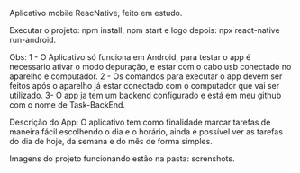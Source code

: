 Aplicativo mobile ReacNative, feito em estudo.

Executar o projeto: npm install, npm start e logo depois: npx react-native run-android.

Obs: 1 - O Aplicativo só funciona em Android, para testar o app é necessario ativar o modo depuração, e estar com o cabo usb conectado no aparelho e computador. 2 - Os comandos para executar o app devem ser feitos após o aparelho já estar conectado com o computador que vai ser utilizado. 3- O app ja tem um backend configurado e está em meu github com o nome de Task-BackEnd.

Descrição do App: O aplicativo tem como finalidade marcar tarefas de maneira fácil escolhendo o dia e o horário, ainda é possível ver as tarefas do dia de hoje, da semana e do mês de forma simples.

Imagens do projeto funcionando estão na pasta: screnshots.

